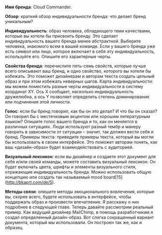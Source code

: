 **Имя бренда**: Cloud Commander.

**Обзор**: краткий обзор индивидуальности бренда: что делает бренд уникальным?

**Индивидуальность**: образ человека, обладающего теми качествами, которые вы хотели 
бы присвоить бренду. Это сделает индивидуальность вашего бренда менее абстрактной. 
Выберите человека, знакомого всем в вашей команде. Если у вашего бренда уже есть 
символ или лицо, которое включает в себя эту индивидуальность, используйте его. 
Опишите его характерные черты.

**Свойства бренда**: перечислите пять-семь свойств, которые лучше всего описывают ваш 
бренд, и одно свойство, которого вы хотели бы избежать. Это поможет дизайнерам и 
авторам текста создать цельный образ и при этом избежать неверных шагов.
Карта индивидуальности: мы можем поместить разные черты индивидуальности в 
систему координат XY. Ось Х сообщает, насколько индивидуальность дружелюбна, а ось 
Y позволяет определить степень доминирования или подчинения этой личности.

**Голос**: если бы бренд говорил, как бы он это делал? И что бы он сказал? Он говорил бы с 
местечковым акцентом или хорошим литературным языком? Опишите голос вашего 
бренда и то, как он меняется в различных ситуациях. Люди используют разный тембр и 
манеру говорить в зависимости от ситуации – значит, так должен вести себя и бренд.
Примеры текста: приведите примеры текста, который вы могли бы использовать в своем 
интерфейсе. Это поможет авторам понять, как ваш «дизайн-образ» будет 
взаимодействовать с аудиторией.

**Визуальный лексикон**: если вы дизайнер и создаете этот документ для себя и/или своей 
команды, можете составить визуальный лексикон. Он будет включать цвета, шрифты и 
элементы визуального стиля, отражающие индивидуальность бренда. Можно 
использовать общую концепцию или создать так называемый mood board[15]
(http://bkaprt.com/de/5).

**Методы связи**: опишите методы эмоционального вовлечения, которые вы, скорее всего, 
будете использовать в интерфейсе, чтобы поддержать образ и произвести впечатление. Я 
расскажу о них подробнее в следующей главе.
Теперь давайте рассмотрим реальный пример. Как ведущий дизайнер MailChimp, в 
помощь разработчикам я создал определенный дизайн-образ. Вот слегка сокращенный 
вариант документа, который мы использовали. Он построен так же, как и образец.
